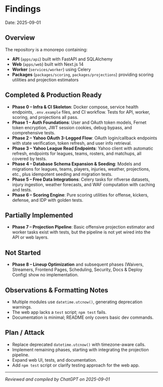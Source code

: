 # Findings

Date: 2025-09-01

## Overview
The repository is a monorepo containing:
- **API** (`apps/api`) built with FastAPI and SQLAlchemy
- **Web** (`apps/web`) built with Next.js 14
- **Worker** (`services/worker`) using Celery
- **Packages** (`packages/scoring`, `packages/projections`) providing scoring utilities and projection estimators

## Completed & Production Ready
- **Phase 0 – Infra & CI Skeleton**: Docker compose, service health endpoints, `.env.example` files, and CI workflow. Tests for API, worker, scoring, and projections all pass.
- **Phase 1 – Auth Foundations**: User and OAuth token models, Fernet token encryption, JWT session cookies, debug bypass, and comprehensive tests.
- **Phase 2 – Yahoo OAuth 3-Legged Flow**: OAuth login/callback endpoints with state verification, token refresh, and user info retrieval.
- **Phase 3 – Yahoo League Read Endpoints**: Yahoo client with automatic refresh, endpoints for leagues, teams, rosters, and matchups, all covered by tests.
- **Phase 4 – Database Schema Expansion & Seeding**: Models and migrations for leagues, teams, players, injuries, weather, projections, etc., plus idempotent seeding and migration tests.
- **Phase 5 – Free Data Integrations**: Celery tasks for nflverse datasets, injury ingestion, weather forecasts, and WAF computation with caching and tests.
- **Phase 6 – Scoring Engine**: Pure scoring utilities for offense, kickers, defense, and IDP with golden tests.

## Partially Implemented
- **Phase 7 – Projection Pipeline**: Basic offensive projection estimator and worker tasks exist with tests, but the pipeline is not yet wired into the API or web layers.

## Not Started
- **Phase 8 – Lineup Optimization** and subsequent phases (Waivers, Streamers, Frontend Pages, Scheduling, Security, Docs & Deploy Config) show no implementation.

## Observations & Formatting Notes
- Multiple modules use `datetime.utcnow()`, generating deprecation warnings.
- The web app lacks a `test` script; `npm test` fails.
- Documentation is minimal; README only covers basic dev commands.

## Plan / Attack
- Replace deprecated `datetime.utcnow()` with timezone-aware calls.
- Implement remaining phases, starting with integrating the projection pipeline.
- Expand web UI, tests, and documentation.
- Add `npm test` script or clarify testing approach for the web app.

---

*Reviewed and compiled by ChatGPT on 2025-09-01*
